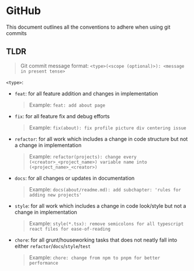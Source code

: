 # GitHub
This document outlines all the conventions to adhere when using git commits

## TLDR
> Git commit message format:
> `<type>(<scope (optional)>): <message in present tense>`

`<type>`:
- `feat`: for all feature addition and changes in implementation
    > Example: `feat: add about page`
- `fix`: for all feature fix and debug efforts
    > Example: `fix(about): fix profile picture div centering issue`
- `refactor`: for all work which includes a change in code structure but not a change in implementation
    > Example: `refactor(projects): change every (<creator>_<project_name>) variable name into (<project_name>_<creator>)`
- `docs`: for all changes or updates in documentation
    > Example: `docs(about/readme.md): add subchapter: 'rules for adding new projects'`
- `style`: for all work which includes a change in code look/style but not a change in implementation
    > Example: `style(*.tsx): remove semicolons for all typescript react files for ease-of-reading`
- `chore`: for all grunt/houseworking tasks that does not neatly fall into either `refactor`/`docs`/`style`/`test`
    > Example: `chore: change from npm to pnpm for better performance`